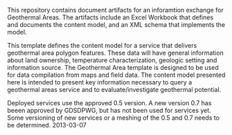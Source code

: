 This repository contains document artifacts for an inforamtion exchange for Geothermal Areas. The artifacts include an Excel Workbook that defines and documents the content model, and an XML schema that implements the model.

This template defines the content model for a service that delivers geothermal area polygon features. These data will have general information about land ownership, temperature characterization, geologic setting and information source. The Geothermal Area template is designed to be used for data compilation from maps and field data. The content model presented here is intended to present key information necessary to query a geothermal areas service and to evaluate/investigate geothermal potential. 

Deployed services use the approved 0.5 version. A new version 0.7 has beeen approved by GDSDPWG, but has not been used for services yet. Some versioning of new services or a meshing of the 0.5 and 0.7 needs to be determined.  2013-03-07